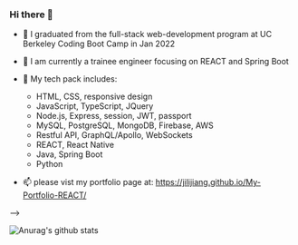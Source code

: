### Hi there 👋



- 🔭 I graduated from the full-stack web-development program at UC Berkeley Coding Boot Camp in Jan 2022
- 🌱 I am currently a trainee engineer focusing on REACT and Spring Boot

- 👯 My tech pack includes: 
   * HTML, CSS, responsive design
   * JavaScript, TypeScript, JQuery
   * Node.js, Express, session, JWT, passport
   * MySQL, PostgreSQL, MongoDB, Firebase, AWS
   * Restful API, GraphQL/Apollo, WebSockets
   * REACT, React Native
   * Java, Spring Boot
   * Python 
   
- 📫 please vist my portfolio page at: https://jilijiang.github.io/My-Portfolio-REACT/

-->


![Anurag's github stats](https://github-readme-stats.vercel.app/api?username=jilijiang)

